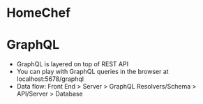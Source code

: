 # HomeChef

# GraphQL
 - GraphQL is layered on top of REST API
 - You can play with GraphQL queries in the browser at localhost:5678/graphql
 - Data flow: Front End > Server > GraphQL Resolvers/Schema > API/Server > Database